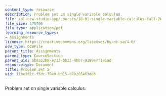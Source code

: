 ```yaml
---
content_type: resource
description: Problem set on single variable calculus.
file: /ol-ocw-studio-app/courses/18-01-single-variable-calculus-fall-2006/11be301cf5dc7040bb15079265463dd6_ps5.pdf
file_size: 175706
file_type: application/pdf
learning_resource_types:
- Assignments
license: https://creativecommons.org/licenses/by-nc-sa/4.0/
ocw_type: OCWFile
parent_title: Assignments
parent_type: CourseSection
parent_uid: 5b8a52b8-e712-bb23-4bb7-9190e7f1e1ad
resourcetype: Document
title: Problem Set 5
uid: 11be301c-f5dc-7040-bb15-079265463dd6
---
```

Problem set on single variable calculus.